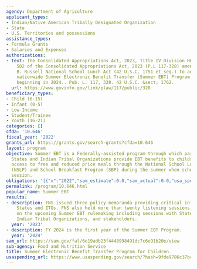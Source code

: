 ```yaml
---
agency: Department of Agriculture
applicant_types:
- Indian/Native American Tribally Designated Organization
- State
- U.S. Territories and possessions
assistance_types:
- Formula Grants
- Salaries and Expenses
authorizations:
- text: The Consolidated Appropriations Act, 2023, Title IV Division HH, 502, Section
    502 of the Consolidated Appropriations Act, 2023 (P.L 117-328) amended the Richard
    B. Russell National School Lunch Act (42 U.S.C. 1751 et seq.) to authorize a permanent,
    nationwide Summer Electronic Benefit Transfer (Summer EBT) Program for Children
    beginning in 2024.. Pub. L. 117, 328. 42 U.S.C. &sect; 1762.
  url: https://www.govinfo.gov/link/plaw/117/public/328
beneficiary_types:
- Child (6-15)
- Infant (0-5)
- Low Income
- Student/Trainee
- Youth (16-21)
categories: []
cfda: '10.646'
fiscal_year: '2022'
grants_url: https://grants.gov/search-grants?cfda=10.646
layout: program
objective: Summer EBT is a Federally-assisted program through which participating
  States and Indian Tribal Organizations provide EBT benefits to children who lose
  access to free and reduced price meals through the National School Lunch Program
  (NSLP) and School Breakfast Program (SBP) during the summer when school is not in
  session.
obligations: '[{"x":"2022","sam_estimate":0.0,"sam_actual":0.0,"usa_spending_actual":0.0},{"x":"2023","sam_estimate":0.0,"sam_actual":0.0,"usa_spending_actual":0.0},{"x":"2024","sam_estimate":2772000000.0,"sam_actual":0.0,"usa_spending_actual":3340103588.83}]'
permalink: /program/10.646.html
popular_name: Summer EBT
results:
- description: FNS issued three policy memoranda providing critical information to
    States and ITOs. FNS also held more than twenty listening sessions to gather input
    on the upcoming Summer EBT rulemaking including sessions with State agencies,
    Indian Tribal Organizations, and stakeholders.
  year: '2023'
- description: FY 2024 is the first year of the Summer EBT Program.
  year: '2024'
sam_url: https://sam.gov/fal/6e19adb23f4448998491dc7c6e91b20e/view
sub-agency: Food and Nutrition Service
title: Summer Electronic Benefit Transfer Program for Children
usaspending_url: https://www.usaspending.gov/search/?hash=9fde9786c37bca7071dfef5ca763cfd7
---
```

